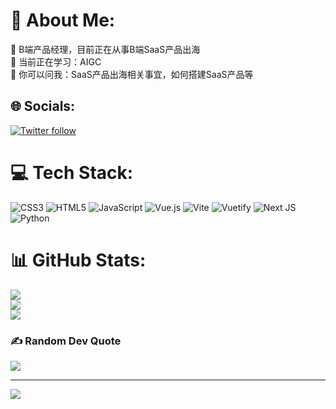 # 💫 About Me:
🔭 B端产品经理，目前正在从事B端SaaS产品出海<br>🌱 当前正在学习：AIGC<br>💬 你可以问我：SaaS产品出海相关事宜，如何搭建SaaS产品等


## 🌐 Socials:
[![Twitter follow](https://img.shields.io/twitter/follow/JinsFavorites?style=social&label=follow)](https://twitter.com/JinsFavorites)

# 💻 Tech Stack:
![CSS3](https://img.shields.io/badge/css3-%231572B6.svg?style=for-the-badge&logo=css3&logoColor=white) ![HTML5](https://img.shields.io/badge/html5-%23E34F26.svg?style=for-the-badge&logo=html5&logoColor=white) ![JavaScript](https://img.shields.io/badge/javascript-%23323330.svg?style=for-the-badge&logo=javascript&logoColor=%23F7DF1E) ![Vue.js](https://img.shields.io/badge/vue.js-%2335495e.svg?style=for-the-badge&logo=vuedotjs&logoColor=%234FC08D) ![Vite](https://img.shields.io/badge/vite-%23646CFF.svg?style=for-the-badge&logo=vite&logoColor=white) ![Vuetify](https://img.shields.io/badge/Vuetify-1867C0?style=for-the-badge&logo=vuetify&logoColor=AEDDFF) ![Next JS](https://img.shields.io/badge/Next-black?style=for-the-badge&logo=next.js&logoColor=white) ![Python](https://img.shields.io/badge/python-3670A0?style=for-the-badge&logo=python&logoColor=ffdd54)
# 📊 GitHub Stats:
![](https://github-readme-stats.vercel.app/api?username=DangJin&theme=dark&hide_border=false&include_all_commits=false&count_private=false)<br/>
![](https://github-readme-streak-stats.herokuapp.com/?user=DangJin&theme=dark&hide_border=false)<br/>
![](https://github-readme-stats.vercel.app/api/top-langs/?username=DangJin&theme=dark&hide_border=false&include_all_commits=false&count_private=false&layout=compact)

### ✍️ Random Dev Quote
![](https://quotes-github-readme.vercel.app/api?type=horizontal&theme=radical)

---
[![](https://visitcount.itsvg.in/api?id=DangJin&icon=0&color=0)](https://visitcount.itsvg.in)

<!-- Proudly created with GPRM ( https://gprm.itsvg.in ) -->
